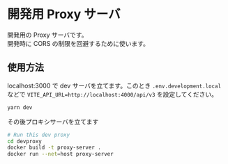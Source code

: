 # 開発用 Proxy サーバ

開発用の Proxy サーバです。  
開発時に CORS の制限を回避するために使います。

## 使用方法

localhost:3000 で dev サーバを立てます。このとき `.env.development.local` などで `VITE_API_URL=http://localhost:4000/api/v3` を設定してください。

```bash
yarn dev
```

その後プロキシサーバを立てます

```bash
# Run this dev proxy
cd devproxy
docker build -t proxy-server .
docker run --net=host proxy-server
```
